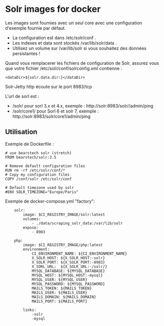 Solr images for docker
=======================

Les images sont fournies avec un seul core avec une configuration d'exemple fournie par défaut.

- La configuration est dans /etc/solr/conf .
- Les indexes et data sont stockés /var/lib/solr/data .
- Utilisez un volume sur /var/lib/solr si vous souhaitez des données persistantes !

Quand vous remplacerer les fichiers de configuration de Solr, assurez vous que votre fichier /etc/solr/conf/solrconfig.xml contienne :
```
<dataDir>${solr.data.dir:}</dataDir>
```


Solr-Jetty http écoute sur le port 8983/tcp

L'url de sorl est :
- /solr/ pour sorl 3.x et 4.x, exemple : http://solr:8983/solr//admin/ping
- /solr/core1/ pour Sorl 6 et solr 7, exemple : http://solr:8983/solr/core1/admin/ping


Utilisation
-----------

Exemple de Dockerfile :
```
# use bearstech solr (stretch)
FROM bearstech/solr:3.5

# Remove default configuration files
RUN rm -rf /etc/solr/conf/*
# Copy my configuration files
COPY /conf/solr /etc/solr/conf

# Default timezone used by solr
#ENV SOLR_TIMEZONE="Europe/Paris"
```

Exemple de docker-compose.yml "factory":
```
    solr:
        image: $CI_REGISTRY_IMAGE/solr:latest
        volumes:
            - ./data/scraping_solr_data:/var/lib/solr
        expose:
            - 8983

    php:
        image: $CI_REGISTRY_IMAGE/php:latest
        environment:
            CI_ENVIRONMENT_NAME: ${CI_ENVIRONMENT_NAME}
            X_SOLR_HOST: ${X_SOLR_HOST:-solr}
            X_SOLR_PORT: ${X_SOLR_PORT:-8983}
            X_SORL_URL:  ${X_SOLR_URL:-/solr/}
            MYSQL_DATABASE: ${MYSQL_DATABASE}
            MYSQL_HOST: ${MYSQL_HOST:-mysql}
            MYSQL_USER: ${MYSQL_USER}
            MYSQL_PASSWORD: ${MYSQL_PASSWORD}
            MAILS_TOKEN: ${MAILS_TOKEN}
            MAILS_USER: ${MAILS_USER}
            MAILS_DOMAIN: ${MAILS_DOMAIN}
            MAILS_PORT: ${MAILS_PORT}

        links:
            -solr
            -mysql
```
